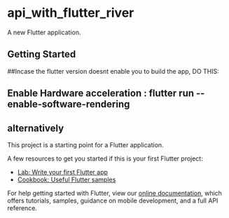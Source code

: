 # api_with_flutter_river

A new Flutter application.

## Getting Started
##Incase the flutter version doesnt enable you to build the app, DO THIS:
## Enable Hardware acceleration : flutter run --enable-software-rendering
## alternatively

This project is a starting point for a Flutter application.

A few resources to get you started if this is your first Flutter project:

- [Lab: Write your first Flutter app](https://flutter.dev/docs/get-started/codelab)
- [Cookbook: Useful Flutter samples](https://flutter.dev/docs/cookbook)

For help getting started with Flutter, view our
[online documentation](https://flutter.dev/docs), which offers tutorials,
samples, guidance on mobile development, and a full API reference.
